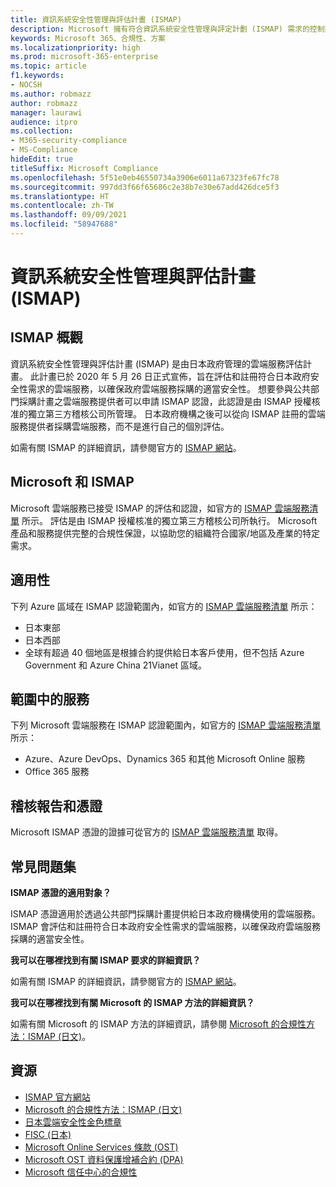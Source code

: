 ```yaml
---
title: 資訊系統安全性管理與評估計畫 (ISMAP)
description: Microsoft 擁有符合資訊系統安全性管理與評定計劃 (ISMAP) 需求的控制措施。
keywords: Microsoft 365、合規性、方案
ms.localizationpriority: high
ms.prod: microsoft-365-enterprise
ms.topic: article
f1.keywords:
- NOCSH
ms.author: robmazz
author: robmazz
manager: laurawi
audience: itpro
ms.collection:
- M365-security-compliance
- MS-Compliance
hideEdit: true
titleSuffix: Microsoft Compliance
ms.openlocfilehash: 5f51e0eb46550734a3906e6011a67323fe67fc78
ms.sourcegitcommit: 997dd3f66f65686c2e38b7e30e67add426dce5f3
ms.translationtype: HT
ms.contentlocale: zh-TW
ms.lasthandoff: 09/09/2021
ms.locfileid: "58947688"
---
```

# <a name="information-system-security-management-and-assessment-program-ismap"></a>資訊系統安全性管理與評估計畫 (ISMAP)

## <a name="ismap-overview"></a>ISMAP 概觀

資訊系統安全性管理與評估計畫 (ISMAP) 是由日本政府管理的雲端服務評估計畫。 此計畫已於 2020 年 5 月 26 日正式宣佈，旨在評估和註冊符合日本政府安全性需求的雲端服務，以確保政府雲端服務採購的適當安全性。 想要參與公共部門採購計畫之雲端服務提供者可以申請 ISMAP 認證，此認證是由 ISMAP 授權核准的獨立第三方稽核公司所管理。 日本政府機構之後可以從向 ISMAP 註冊的雲端服務提供者採購雲端服務，而不是進行自己的個別評估。

如需有關 ISMAP 的詳細資訊，請參閱官方的 [ISMAP 網站](https://www.ismap.go.jp/csm)。

## <a name="microsoft-and-ismap"></a>Microsoft 和 ISMAP

Microsoft 雲端服務已接受 ISMAP 的評估和認證，如官方的 [ISMAP 雲端服務清單](https://www.ismap.go.jp/csm?id=cloud_service_list) 所示。 評估是由 ISMAP 授權核准的獨立第三方稽核公司所執行。 Microsoft 產品和服務提供完整的合規性保證，以協助您的組織符合國家/地區及產業的特定需求。

## <a name="applicability"></a>適用性

下列 Azure 區域在 ISMAP 認證範圍內，如官方的 [ISMAP 雲端服務清單](https://www.ismap.go.jp/csm?id=cloud_service_list) 所示：

- 日本東部
- 日本西部
- 全球有超過 40 個地區是根據合約提供給日本客戶使用，但不包括 Azure Government 和 Azure China 21Vianet 區域。

## <a name="services-in-scope"></a>範圍中的服務

下列 Microsoft 雲端服務在 ISMAP 認證範圍內，如官方的 [ISMAP 雲端服務清單](https://www.ismap.go.jp/csm?id=cloud_service_list) 所示：

- Azure、Azure DevOps、Dynamics 365 和其他 Microsoft Online 服務
- Office 365 服務

## <a name="audit-reports-and-certificates"></a>稽核報告和憑證

Microsoft ISMAP 憑證的證據可從官方的 [ISMAP 雲端服務清單](https://www.ismap.go.jp/csm?id=cloud_service_list) 取得。

## <a name="frequently-asked-questions"></a>常見問題集

**ISMAP 憑證的適用對象？**

ISMAP 憑證適用於透過公共部門採購計畫提供給日本政府機構使用的雲端服務。 ISMAP 會評估和註冊符合日本政府安全性需求的雲端服務，以確保政府雲端服務採購的適當安全性。

**我可以在哪裡找到有關 ISMAP 要求的詳細資訊？**

如需有關 ISMAP 的詳細資訊，請參閱官方的 [ISMAP 網站](https://www.ismap.go.jp/csm)。

**我可以在哪裡找到有關 Microsoft 的 ISMAP 方法的詳細資訊？**

如需有關 Microsoft 的 ISMAP 方法的詳細資訊，請參閱 [Microsoft 的合規性方法：ISMAP (日文)](https://www.microsoft.com/ja-jp/mscorp/legal/compliance?activetab=service%3aprimaryr7)。

## <a name="resources"></a>資源

- [ISMAP 官方網站](https://www.ismap.go.jp/csm)
- [Microsoft 的合規性方法：ISMAP (日文)](https://www.microsoft.com/ja-jp/mscorp/legal/compliance?activetab=service%3aprimaryr7)
- [日本雲端安全性金色標章](offering-cs-mark-gold-japan.md)
- [FISC (日本)](offering-fisc-japan.md)
- [Microsoft Online Services 條款 (OST)](https://aka.ms/Online-Services-Terms)
- [Microsoft OST 資料保護增補合約 (DPA)](https://aka.ms/DPA)
- [Microsoft 信任中心的合規性](https://www.microsoft.com/trust-center/compliance/compliance-overview)
